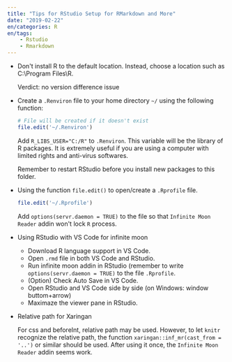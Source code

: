 ```yaml
---
title: "Tips for RStudio Setup for RMarkdown and More"
date: "2019-02-22"
en/categories: R
en/tags: 
    - Rstudio
    - Rmarkdown
---
```


- Don't install R to the default location. Instead, choose a location such as C:\Program Files\R.

  Verdict: no version difference issue

- Create a `.Renviron` file to your home directory `~/` using the following function:
  
  ```r
  # File will be created if it doesn't exist
  file.edit('~/.Renviron')
  ```

  Add   `R_LIBS_USER="C:/R"` to `.Renviron`. This variable will be the library of R packages.
  It is extremely useful if you are using a computer with limited rights and anti-virus softwares.

  Remember to restart RStudio before you install new packages to this folder.

- Using the function  `file.edit()` to open/create a `.Rprofile`  file.

  ```r
  file.edit('~/.Rprofile')
  ```
  
  Add `options(servr.daemon = TRUE)` to the file so that `Infinite Moon Reader` addin won't lock `R` process.

- Using RStudio with VS Code for infinite moon

  - Download R language support in VS Code.
  - Open `.rmd` file in both VS Code and RStudio.
  - Run infinite moon addin in RStudio (remember to write `options(servr.daemon = TRUE)` to the file `.Rprofile`.
  - (Option) Check Auto Save in VS Code.
  - Open RStudio and VS Code side by side (on Windows: window buttom+arrow)
  - Maximaze the viewer pane in RStudio.

- Relative path for Xaringan

  For css and beforeInt, relative path may be used. However, to let `knitr` recognize the relative path, the function `xaringan::inf_mr(cast_from = '..')` or similar should be used. After using it once,  the `Infinite Moon Reader` addin seems work.
  